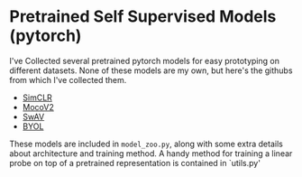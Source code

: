 # Pretrained Self Supervised Models (pytorch)

I've Collected several pretrained pytorch models for easy prototyping on different datasets.
None of these models are my own, but here's the githubs from which I've collected them. 
- [SimCLR](https://github.com/AndrewAtanov/simclr-pytorch)
- [MocoV2](https://github.com/facebookresearch/moco)
- [SwAV](https://github.com/facebookresearch/swav)
- [BYOL](https://github.com/sthalles/PyTorch-BYOL)

These models are included in `model_zoo.py`, along with some extra details about architecture and training method. 
A handy method for training a linear probe on top of a pretrained representation is contained in `utils.py'
